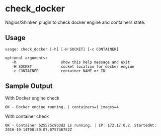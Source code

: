 # check_docker
Nagios/Shinken plugin to check docker engine and containers state.

## Usage
    usage: check_docker [-h] [-H SOCKET] [-c CONTAINER]
    
    optional arguments:
       -h                    show this help message and exit
       -H SOCKET             socket location for docker engine
       -c CONTAINER          container NAME or ID


## Sample Output
With Docker engine check
    
    OK - Docker engine running. | containers=1 images=4

With container check
    
    OK - Container 625575c9b3d2 is running. | IP: 172.17.0.2, StartedAt: 2016-10-14T08:50:07.075746752Z
